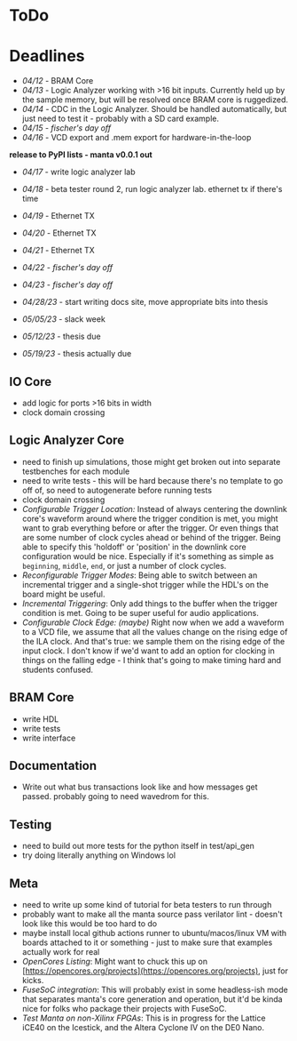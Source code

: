 # ToDo

# Deadlines
- _04/12_ - BRAM Core
- _04/13_ - Logic Analyzer working with >16 bit inputs. Currently held up by the sample memory, but will be resolved once BRAM core is ruggedized.
- _04/14_ - CDC in the Logic Analyzer. Should be handled automatically, but just need to test it - probably with a SD card example.
- _04/15_ - _fischer's day off_
- _04/16_ - VCD export and .mem export for hardware-in-the-loop

__release to PyPI lists - manta v0.0.1 out__

- _04/17_ - write logic analyzer lab
- _04/18_ - beta tester round 2, run logic analyzer lab. ethernet tx if there's time
- _04/19_ - Ethernet TX
- _04/20_ - Ethernet TX
- _04/21_ - Ethernet TX
- _04/22_ - _fischer's day off_
- _04/23_ - _fischer's day off_

- _04/28/23_ - start writing docs site, move appropriate bits into thesis
- _05/05/23_ - slack week
- _05/12/23_ - thesis due
- _05/19/23_ - thesis actually due



## IO Core
- add logic for ports >16 bits in width
- clock domain crossing

## Logic Analyzer Core
- need to finish up simulations, those might get broken out into separate testbenches for each module
- need to write tests - this will be hard because there's no template to go off of, so need to autogenerate before running tests
- clock domain crossing
- _Configurable Trigger Location:_ Instead of always centering the downlink core's waveform around where the trigger condition is met, you might want to grab everything before or after the trigger. Or even things that are some number of clock cycles ahead or behind of the trigger. Being able to specify this 'holdoff' or 'position' in the downlink core configuration would be nice. Especially if it's something as simple as `beginning`, `middle`, `end`, or just a number of clock cycles.
- _Reconfigurable Trigger Modes_: Being able to switch between an incremental trigger and a single-shot trigger while the HDL's on the board might be useful.
- _Incremental Triggering_: Only add things to the buffer when the trigger condition is met. Going to be super useful for audio applications.
- _Configurable Clock Edge: (maybe)_ Right now when we add a waveform to a VCD file, we assume that all the values change on the rising edge of the ILA clock. And that's true: we sample them on the rising edge of the input clock. I don't know if we'd want to add an option for clocking in things on the falling edge - I think that's going to make timing hard and students confused.

## BRAM Core
- write HDL
- write tests
- write interface

## Documentation
- Write out what bus transactions look like and how messages get passed. probably going to need wavedrom for this.

## Testing
- need to build out more tests for the python itself in test/api_gen
- try doing literally anything on Windows lol

## Meta
- need to write up some kind of tutorial for beta testers to run through
- probably want to make all the manta source pass verilator lint - doesn't look like this would be too hard to do
- maybe install local github actions runner to ubuntu/macos/linux VM with boards attached to it or something - just to make sure that examples actually work for real
- _OpenCores Listing_: Might want to chuck this up on [https://opencores.org/projects](https://opencores.org/projects), just for kicks.
- _FuseSoC integration_: This will probably exist in some headless-ish mode that separates manta's core generation and operation, but it'd be kinda nice for folks who package their projects with FuseSoC.
- _Test Manta on non-Xilinx FPGAs_: This is in progress for the Lattice iCE40 on the Icestick, and the Altera Cyclone IV on the DE0 Nano.

